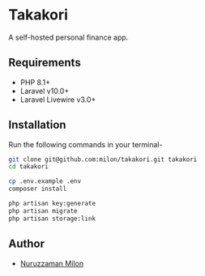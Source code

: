 # Takakori

A self-hosted personal finance app.

## Requirements

- PHP 8.1+
- Laravel v10.0+
- Laravel Livewire v3.0+

## Installation

Run the following commands in your terminal-

```bash
git clone git@github.com:milon/takakori.git takakori
cd takakori

cp .env.example .env
composer install

php artisan key:generate
php artisan migrate
php artisan storage:link
```

## Author

- [Nuruzzaman Milon](https://milon.im)
